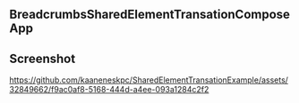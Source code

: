 ## BreadcrumbsSharedElementTransationComposeApp

## Screenshot

https://github.com/kaaneneskpc/SharedElementTransationExample/assets/32849662/f9ac0af8-5168-444d-a4ee-093a1284c2f2

